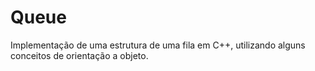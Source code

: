 # Queue
Implementação de uma estrutura de uma fila em C++, utilizando alguns conceitos de orientação a objeto.
